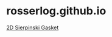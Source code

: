 # rosserlog.github.io

[2D Sierpinski Gasket](https://rosserlog.github.io/CIS367/HW1/gasket1-Rosser.html)
